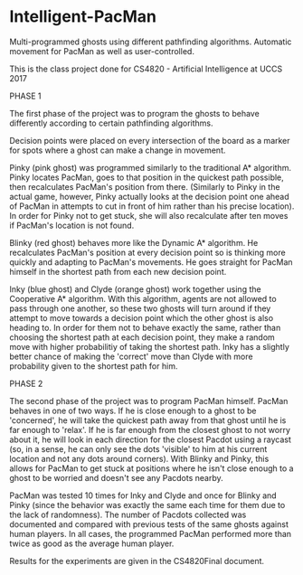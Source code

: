 # Intelligent-PacMan
Multi-programmed ghosts using different pathfinding algorithms. Automatic movement for PacMan as well as user-controlled.

This is the class project done for CS4820 - Artificial Intelligence at UCCS 2017

PHASE 1

The first phase of the project was to program the ghosts to behave differently according to certain pathfinding algorithms.

Decision points were placed on every intersection of the board as a marker for  spots where a ghost can make a change in movement.

Pinky (pink ghost) was programmed similarly to the traditional A* algorithm. Pinky locates PacMan, goes to that position in the quickest path possible, then recalculates PacMan's position from there. (Similarly to Pinky in the actual game, however, Pinky actually looks at the decision point one ahead of PacMan in attempts to cut in front of him rather than his precise location). In order for Pinky not to get stuck, she will also recalculate after ten moves if PacMan's location is not found.

Blinky (red ghost) behaves more like the Dynamic A* algorithm. He recalculates PacMan's position at every decision point so is thinking more quickly and adapting to PacMan's movements. He goes straight for PacMan himself in the shortest path from each new decision point.

Inky (blue ghost) and Clyde (orange ghost) work together using the Cooperative A* algorithm. With this algorithm, agents are not allowed to pass through one another, so these two ghosts will turn around if they attempt to move towards a decision point which the other ghost is also heading to. In order for them not to behave exactly the same, rather than choosing the shortest path at each decision point, they make a random move with higher probabilitiy of taking the shortest path. Inky has a slightly better chance of making the 'correct' move than Clyde with more probability given to the shortest path for him.


PHASE 2

The second phase of the project was to program PacMan himself. PacMan behaves in one of two ways. If he is close enough to a ghost to be 'concerned', he will take the quickest path away from that ghost until he is far enough to 'relax'. If he is far enough from the closest ghost to not worry about it, he will look in each direction for the closest Pacdot using a raycast (so, in a sense, he can only see the dots 'visible' to him at his current location and not any dots around corners). With Blinky and Pinky, this allows for PacMan to get stuck at positions where he isn't close enough to a ghost to be worried and doesn't see any Pacdots nearby.


PacMan was tested 10 times for Inky and Clyde and once for Blinky and Pinky (since the behavior was exactly the same each time for them due to the lack of randomness). The number of Pacdots collected was documented and compared with previous tests of the same ghosts against human players. In all cases, the programmed PacMan performed more than twice as good as the average human player.

Results for the experiments are given in the CS4820Final document.

